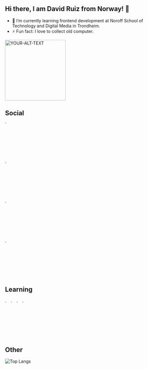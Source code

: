 ## Hi there, I am David Ruiz from Norway! 👋



- 🌱 I’m currently learning frontend development at Noroff School of Technology and Digital Media in Trondheim.
- ⚡ Fun fact: I love to collect old computer.
 <picture>
 <source media="(prefers-color-scheme: light)" srcset="https://github.com/NORtacus/David-Ruiz-Homepage/blob/9315e82a1c7b2caf14bb3a877bfe3e96f905208c/images/computing2.gif"| width=200>
 <img alt="YOUR-ALT-TEXT" src="YOUR-DEFAULT-IMAGE">
</picture>

## Social


 <p><a href="https://www.flickr.com/photos/93122495@N03/"><img src= "https://camo.githubusercontent.com/08e0866af304f2d4902fbf826986439371de9bcfb581f24b8d1813f94c6f2adf/68747470733a2f2f6564656e742e6769746875622e696f2f537570657254696e7949636f6e732f696d616765732f7376672f666c69636b722e737667" alt= "Flickr" style="width:3%;"></a>

 <a href="mailto:nortacus@yahoo.com"><img src= "https://camo.githubusercontent.com/2a9094c62eed55e8aad975a8057d7936a03a622498733ce7dded0806a9391b47/68747470733a2f2f6564656e742e6769746875622e696f2f537570657254696e7949636f6e732f696d616765732f7376672f7961686f6f2e737667" alt= "Mail" style="width:3%;"></a>

 <a href="https://github.com/NORtacus"><img src= "https://camo.githubusercontent.com/6eeeae9698286e45eda5d2973026a896fd42fa7f4271bf31aa74e9557e82181a/68747470733a2f2f6564656e742e6769746875622e696f2f537570657254696e7949636f6e732f696d616765732f7376672f6c696e6b6564696e2e737667" alt= "Linkedin" style="width:3%;"></a>

<a href="https://www.youtube.com/@radeonplus"><img src= "https://camo.githubusercontent.com/a57a6d6ab9659de0e830d117339e092c7976177a309572210383374fbfd2e004/68747470733a2f2f6564656e742e6769746875622e696f2f537570657254696e7949636f6e732f696d616765732f7376672f796f75747562652e737667" alt= "youtube" style="width:3%;"></a>
</p>

 ## Learning
 <p><img src= "https://camo.githubusercontent.com/93e4e94382fb2211baf595fd981ec363e1400d1ad208321396344b2eb998b51f/68747470733a2f2f6564656e742e6769746875622e696f2f537570657254696e7949636f6e732f696d616765732f7376672f68746d6c352e737667" alt= "HTML" style="width:3%;">

 <img src= "https://camo.githubusercontent.com/10e5da35078001d86532bb75efeecf75aaca2765af099b3a2592a22fd12cb2e0/68747470733a2f2f6564656e742e6769746875622e696f2f537570657254696e7949636f6e732f696d616765732f7376672f637373332e737667" alt= "HTML" style="width:3%;">

 <img src= "https://camo.githubusercontent.com/8e946c2804fdccdb848c1109042c5398ea6bf93367d82f83aad430b722f50d9b/68747470733a2f2f6564656e742e6769746875622e696f2f537570657254696e7949636f6e732f696d616765732f7376672f6a6176617363726970742e737667" alt= "HTML" style="width:3%;">

  <img src= "https://camo.githubusercontent.com/f6e69b35327baf67a3ba726b197bc0c180531bb6a38cc15441de418c50838543/68747470733a2f2f6564656e742e6769746875622e696f2f537570657254696e7949636f6e732f696d616765732f7376672f6a736f6e2e737667" alt= "HTML" style="width:3%;">
</p>

 ## Other

 ![Top Langs](https://github-readme-stats.vercel.app/api/top-langs/?username=NORtacus&theme=tokyonight)


